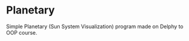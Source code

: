 Planetary
=========

Simple Planetary (Sun System Visualization) program made on Delphy to OOP course.
